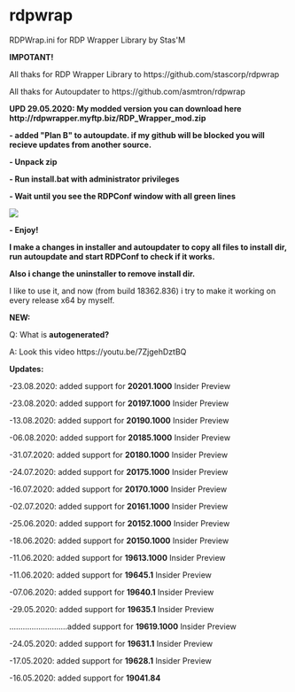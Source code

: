 # rdpwrap
RDPWrap.ini for RDP Wrapper Library by Stas'M
<p><b>IMPOTANT!</b>
<p>All thaks for RDP Wrapper Library to https://github.com/stascorp/rdpwrap
<p>All thaks for Autoupdater to https://github.com/asmtron/rdpwrap
<p> <b>UPD 29.05.2020: My modded version you can download here http://rdpwrapper.myftp.biz/RDP_Wrapper_mod.zip
<p>- added "Plan B" to autoupdate. if my github will be blocked you will recieve updates from another source.
<p>- Unpack zip
<p>- Run install.bat with administrator privileges
<p>- Wait until you see the RDPConf window with all green lines
<p> <img src=https://b.radikal.ru/b28/2005/47/505a630a9521.png>
<p>- Enjoy!
<p>I make a changes in installer and autoupdater to  copy all files to install dir, run autoupdate and start RDPConf to check if it works.
<p>Also i change the uninstaller to remove install dir.</b>
<p>
<p>I like to use it, and now (from build 18362.836) i try to make it working on every release x64 by myself.
<p><b>NEW:</b> 
<p>Q: What is <b>autogenerated?</b>
<p>A: Look this video https://youtu.be/7ZjgehDztBQ</b>
<p><b>Updates:</b> 
<p>-23.08.2020: added support for <b>20201.1000</b> Insider Preview
<p>-23.08.2020: added support for <b>20197.1000</b> Insider Preview
<p>-13.08.2020: added support for <b>20190.1000</b> Insider Preview
<p>-06.08.2020: added support for <b>20185.1000</b> Insider Preview
<p>-31.07.2020: added support for <b>20180.1000</b> Insider Preview
<p>-24.07.2020: added support for <b>20175.1000</b> Insider Preview
<p>-16.07.2020: added support for <b>20170.1000</b> Insider Preview
<p>-02.07.2020: added support for <b>20161.1000</b> Insider Preview
<p>-25.06.2020: added support for <b>20152.1000</b> Insider Preview
<p>-18.06.2020: added support for <b>20150.1000</b> Insider Preview
<p>-11.06.2020: added support for <b>19613.1000</b> Insider Preview
<p>-11.06.2020: added support for <b>19645.1</b> Insider Preview
<p>-07.06.2020: added support for <b>19640.1</b> Insider Preview
<p>-29.05.2020: added support for <b>19635.1</b> Insider Preview
<p>..........................added support for <b>19619.1000</b> Insider Preview
<p>-24.05.2020: added support for <b>19631.1</b> Insider Preview
<p>-17.05.2020: added support for <b>19628.1</b> Insider Preview
<p>-16.05.2020: added support for <b>19041.84</b>

